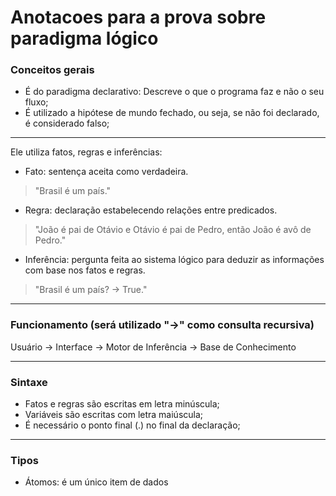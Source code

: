 # Anotacoes para a prova sobre paradigma lógico

### Conceitos gerais
* É do paradigma declarativo: Descreve o que o programa faz e não o seu fluxo;
* É utilizado a hipótese de mundo fechado, ou seja, se não foi declarado, é considerado falso;


---

Ele utiliza fatos, regras e inferências:
* Fato: sentença aceita como verdadeira. 
> "Brasil é um país."
* Regra: declaração estabelecendo relações entre predicados. 
> "João é pai de Otávio e Otávio é pai de Pedro, então João é avô de Pedro."
* Inferência: pergunta feita ao sistema lógico para deduzir as informações com base nos fatos e regras. 
> "Brasil é um país? -> True."

---
### Funcionamento (será utilizado "->" como consulta recursiva)

Usuário -> Interface -> Motor de Inferência -> Base de Conhecimento

---

### Sintaxe

* Fatos e regras são escritas em letra minúscula;
* Variáveis são escritas com letra maiúscula;
* É necessário o ponto final (.) no final da declaração;

--- 
### Tipos

* Átomos: é um único item de dados
